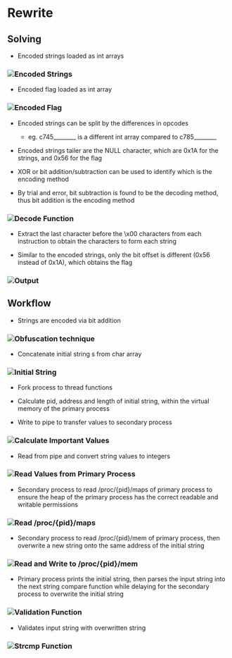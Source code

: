 # Rewrite

## Solving

- Encoded strings loaded as int arrays

### ![Encoded Strings](img/9.png)

- Encoded flag loaded as int array

### ![Encoded Flag](img/10.png)

- Encoded strings can be split by the differences in opcodes
  - eg. c745________ is a different int array compared to c785________

- Encoded strings tailer are the NULL character, which are 0x1A for the strings, and 0x56 for the flag

- XOR or bit addition/subtraction can be used to identify which is the encoding method

- By trial and error, bit subtraction is found to be the decoding method, thus bit addition is the encoding method

### ![Decode Function](img/11.png)

- Extract the last character before the \x00 characters from each instruction to obtain the characters to form each string

- Similar to the encoded strings, only the bit offset is different (0x56 instead of 0x1A), which obtains the flag

### ![Output](img/12.png)

## Workflow

- Strings are encoded via bit addition

### ![Obfuscation technique](img/1.png)

- Concatenate initial string s from char array

### ![Initial String](img/2.png)

- Fork process to thread functions

- Calculate pid, address and length of initial string, within the virtual memory of the primary process

- Write to pipe to transfer values to secondary process

### ![Calculate Important Values](img/3.png)

- Read from pipe and convert string values to integers

### ![Read Values from Primary Process](img/4.png)

- Secondary process to read /proc/{pid}/maps of primary process to ensure the heap of the primary process has the correct readable and writable permissions

### ![Read /proc/{pid}/maps](img/5.png)

- Secondary process to read /proc/{pid}/mem of primary process, then overwrite a new string onto the same address of the initial string

### ![Read and Write to /proc/{pid}/mem](img/6.png)

- Primary process prints the initial string, then parses the input string into the next string compare function while delaying for the secondary process to overwrite the initial string

### ![Validation Function](img/7.png)

- Validates input string with overwritten string

### ![Strcmp Function](img/8.png)
